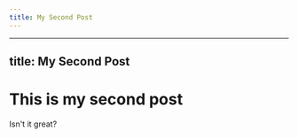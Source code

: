 ```yaml
---
title: My Second Post
---
```


---
title: My Second Post
---

# This is my second post

Isn't it great?